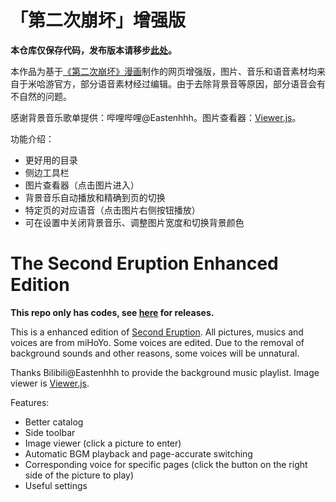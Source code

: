 # 「第二次崩坏」增强版

**本仓库仅保存代码，发布版本请移步[此处](https://www.bilibili.com/read/cv13984991)。**

本作品为基于[《第二次崩坏》漫画](https://comic.bh3.com/book/1012)制作的网页增强版，图片、音乐和语音素材均来自于米哈游官方，部分语音素材经过编辑。由于去除背景音等原因，部分语音会有不自然的问题。

感谢背景音乐歌单提供：哔哩哔哩@Eastenhhh。图片查看器：[Viewer.js](https://fengyuanchen.github.io/viewerjs)。

功能介绍：

- 更好用的目录
- 侧边工具栏
- 图片查看器（点击图片进入）
- 背景音乐自动播放和精确到页的切换
- 特定页的对应语音（点击图片右侧按钮播放）
- 可在设置中关闭背景音乐、调整图片宽度和切换背景颜色

# The Second Eruption Enhanced Edition

**This repo only has codes, see [here](https://www.bilibili.com/read/cv13984991) for releases.**

This is a enhanced edition of [Second Eruption](https://comic.bh3.com/book/1012). All pictures, musics and voices are from miHoYo. Some voices are edited. Due to the removal of background sounds and other reasons, some voices will be unnatural.

Thanks Bilibili@Eastenhhh to provide the background music playlist. Image viewer is [Viewer.js](https://fengyuanchen.github.io/viewerjs).

Features:

- Better catalog
- Side toolbar
- Image viewer (click a picture to enter)
- Automatic BGM playback and page-accurate switching
- Corresponding voice for specific pages (click the button on the right side of the picture to play)
- Useful settings
